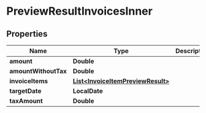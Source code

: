 

# PreviewResultInvoicesInner


## Properties

| Name | Type | Description | Notes |
|------------ | ------------- | ------------- | -------------|
|**amount** | **Double** |  |  [optional] |
|**amountWithoutTax** | **Double** |  |  [optional] |
|**invoiceItems** | [**List&lt;InvoiceItemPreviewResult&gt;**](InvoiceItemPreviewResult.md) |  |  [optional] |
|**targetDate** | **LocalDate** |  |  [optional] |
|**taxAmount** | **Double** |  |  [optional] |



